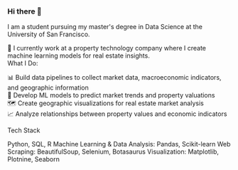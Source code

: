 ### Hi there 👋

I am a student pursuing my master's degree in Data Science at the University of San Francisco.

🏢 I currently work at a property technology company where I create machine learning models for real estate insights.
<br />
What I Do:

📊 Build data pipelines to collect market data, macroeconomic indicators, and geographic information
<br />
🤖 Develop ML models to predict market trends and property valuations
<br />
🗺️ Create geographic visualizations for real estate market analysis
<br />
📈 Analyze relationships between property values and economic indicators
<br />

Tech Stack

Python, SQL, R
Machine Learning & Data Analysis: Pandas, Scikit-learn
Web Scraping: BeautifulSoup, Selenium, Botasaurus
Visualization: Matplotlib, Plotnine, Seaborn
<!--
**bennysun1/bennysun1** is a ✨ _special_ ✨ repository because its `README.md` (this file) appears on your GitHub profile.

Here are some ideas to get you started:

- 🔭 I’m currently working on ...
- 🌱 I’m currently learning ...
- 👯 I’m looking to collaborate on ...
- 🤔 I’m looking for help with ...
- 💬 Ask me about ...
- 📫 How to reach me: ...
- 😄 Pronouns: ...
- ⚡ Fun fact: ...
-->
